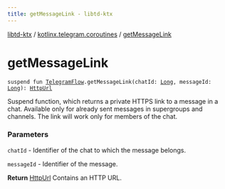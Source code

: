 ```yaml
---
title: getMessageLink - libtd-ktx
---
```


[libtd-ktx](../index.html) / [kotlinx.telegram.coroutines](index.html) / [getMessageLink](./get-message-link.html)

# getMessageLink

`suspend fun `[`TelegramFlow`](../kotlinx.telegram.core/-telegram-flow/index.html)`.getMessageLink(chatId: `[`Long`](https://kotlinlang.org/api/latest/jvm/stdlib/kotlin/-long/index.html)`, messageId: `[`Long`](https://kotlinlang.org/api/latest/jvm/stdlib/kotlin/-long/index.html)`): `[`HttpUrl`](https://tdlibx.github.io/td/docs/org/drinkless/td/libcore/telegram/TdApi/HttpUrl.html)

Suspend function, which returns a private HTTPS link to a message in a chat. Available only for
already sent messages in supergroups and channels. The link will work only for members of the chat.

### Parameters

`chatId` - Identifier of the chat to which the message belongs.

`messageId` - Identifier of the message.

**Return**
[HttpUrl](https://tdlibx.github.io/td/docs/org/drinkless/td/libcore/telegram/TdApi/HttpUrl.html) Contains an HTTP URL.

